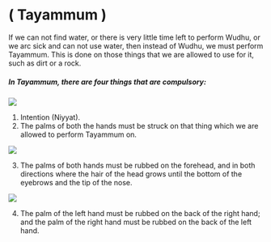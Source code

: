 ( Tayammum )
============

If we can not find water, or there is very little time left to perform
Wudhu, or we arc sick and can not use water, then instead of Wudhu, we
must perform Tayammum. This is done on those things that we are allowed
to use for it, such as dirt or a rock.

##### In Tayammum, there are four things that are compulsory:

![](images/20.jpg)

1. Intention (Niyyat).  
 2. The palms of both the hands must be struck on that thing which we
are allowed to perform Tayammum on.

![](images/21.jpg)

3. The palms of both hands must be rubbed on the forehead, and in both
directions where the hair of the head grows until the bottom of the
eyebrows and the tip of the nose.

![](images/22.jpg)

4. The palm of the left hand must be rubbed on the back of the right
hand; and the palm of the right hand must be rubbed on the back of the
left hand.
